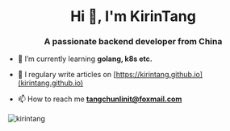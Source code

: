 <h1 align="center">Hi 👋, I'm KirinTang</h1>
<h3 align="center">A passionate backend developer from China</h3>

- 🌱 I’m currently learning **golang, k8s etc.**

- 📝 I regulary write articles on [https://kirintang.github.io](kirintang.github.io)

- 📫 How to reach me **tangchunlinit@foxmail.com**

<p>&nbsp;<img align="center" src="https://github-readme-stats.vercel.app/api?username=kirintang&show_icons=true&locale=en" alt="kirintang" /></p>
